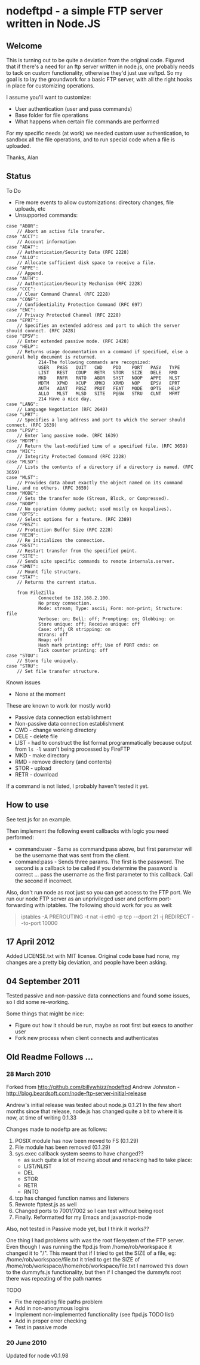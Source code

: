 nodeftpd - a simple FTP server written in Node.JS
====

Welcome
----

This is turning out to be quite a deviation from the original code. Figured that if there's a need for an ftp server written in node.js, one probably needs to tack on custom functionality, otherwise they'd just use vsftpd. So my goal is to lay the groundwork for a basic FTP server, with all the right hooks in place for customizing operations.

I assume you'll want to customize:

* User authentication (user and pass commands)
* Base folder for file operations
* What happens when certain file commands are performed

For my specific needs (at work) we needed custom user authentication, to sandbox all the file operations, and to run special code when a file is uploaded.

Thanks, Alan

Status
----

To Do

* Fire more events to allow customizations: directory changes, file uploads, etc
* Unsupported commands:


```
case "ABOR":
    // Abort an active file transfer.
case "ACCT":
    // Account information
case "ADAT":
    // Authentication/Security Data (RFC 2228)
case "ALLO":
    // Allocate sufficient disk space to receive a file.
case "APPE":
    // Append.
case "AUTH":
    // Authentication/Security Mechanism (RFC 2228)
case "CCC":
    // Clear Command Channel (RFC 2228)
case "CONF":
    // Confidentiality Protection Command (RFC 697)
case "ENC":
    // Privacy Protected Channel (RFC 2228)
case "EPRT":
    // Specifies an extended address and port to which the server should connect. (RFC 2428)
case "EPSV":
    // Enter extended passive mode. (RFC 2428)
case "HELP":
    // Returns usage documentation on a command if specified, else a general help document is returned.
            214-The following commands are recognized:
            USER   PASS   QUIT   CWD    PDD    PORT   PASV   TYPE
            LIST   REST   CDUP   RETR   STOR   SIZE   DELE   RMD
            MKD    RNFR   RNTO   ABOR   SYST   NOOP   APPE   NLST
            MDTM   XPWD   XCUP   XMKD   XRMD   NOP    EPSV   EPRT
            AUTH   ADAT   PBSZ   PROT   FEAT   MODE   OPTS   HELP
            ALLO   MLST   MLSD   SITE   P@SW   STRU   CLNT   MFMT
            214 Have a nice day.
case "LANG":
    // Language Negotiation (RFC 2640)
case "LPRT":
    // Specifies a long address and port to which the server should connect. (RFC 1639)
case "LPSV":
    // Enter long passive mode. (RFC 1639)
case "MDTM":
    // Return the last-modified time of a specified file. (RFC 3659)
case "MIC":
    // Integrity Protected Command (RFC 2228)
case "MLSD":
    // Lists the contents of a directory if a directory is named. (RFC 3659)
case "MLST":
    // Provides data about exactly the object named on its command line, and no others. (RFC 3659)
case "MODE":
    // Sets the transfer mode (Stream, Block, or Compressed).
case "NOOP":
    // No operation (dummy packet; used mostly on keepalives).
case "OPTS":
    // Select options for a feature. (RFC 2389)
case "PBSZ":
    // Protection Buffer Size (RFC 2228)
case "REIN":
    // Re initializes the connection.
case "REST":
    // Restart transfer from the specified point.
case "SITE":
    // Sends site specific commands to remote internals.server.
case "SMNT":
    // Mount file structure.
case "STAT":
    // Returns the current status.

    from FileZilla
            Connected to 192.168.2.100.
            No proxy connection.
            Mode: stream; Type: ascii; Form: non-print; Structure: file
            Verbose: on; Bell: off; Prompting: on; Globbing: on
            Store unique: off; Receive unique: off
            Case: off; CR stripping: on
            Ntrans: off
            Nmap: off
            Hash mark printing: off; Use of PORT cmds: on
            Tick counter printing: off
case "STOU":
    // Store file uniquely.
case "STRU":
    // Set file transfer structure.
```


Known issues

* None at the moment

These are known to work (or mostly work)

* Passive data connection establishment
* Non-passive data connection establishment
* CWD - change working directory
* DELE - delete file
* LIST - had to construct the list format programmatically because output from `ls -l` wasn't being processed by FireFTP
* MKD - make directory
* RMD - remove directory (and contents)
* STOR - upload
* RETR - download

If a command is not listed, I probably haven't tested it yet.

How to use
----

See test.js for an example.

Then implement the following event callbacks with logic you need performed:

* command:user - Same as command:pass above, but first parameter will be the username that was sent from the client.
* command:pass - Sends three params. The first is the password. The second is a callback to be called if you determine the password is correct ... pass the username as the first parameter to this callback. Call the second if incorrect.

Also, don't run node as root just so you can get access to the FTP port. We run our node FTP server as an unprivileged user and perform port-forwarding with iptables. The following should work for you as well:

> iptables -A PREROUTING -t nat -i eth0 -p tcp --dport 21 -j REDIRECT --to-port 10000

17 April 2012
----

Added LICENSE.txt with MIT license. Original code base had none, my changes are a pretty big deviation, and people have been asking.

04 September 2011
----

Tested passive and non-passive data connections and found some issues, so I did some re-working.

Some things that might be nice:

* Figure out how it should be run, maybe as root first but execs to another user
* Fork new process when client connects and authenticates

Old Readme Follows ...
----

### 28 March 2010

Forked from http://github.com/billywhizz/nodeftpd
Andrew Johnston - http://blog.beardsoft.com/node-ftp-server-initial-release

Andrew's initial release was tested about node.js 0.1.21
In the few short months since that release, node.js has changed quite a bit
to where it is now, at time of writing 0.1.33

Changes made to nodeftp are as follows:

1. POSIX module has now been moved to FS (0.1.29)
2. File module has been removed (0.1.29)
3. sys.exec callback system seems to have changed??
   - as such quite a lot of moving about and rehacking had to take place:
   - LIST/NLIST
   - DEL
   - STOR
   - RETR
   - RNTO
4. tcp has changed function names and listeners
5. Rewrote ftptest.js as well
7. Changed ports to 7001/7002 so I can test without being root
8. Finally. Reformatted for my Emacs and javascript-mode

Also, not tested in Passive mode yet, but I think it works??

One thing I had problems with was the root filesystem of the FTP server.
Even though I was running the ftpd.js from /home/rob/workspace it changed
it to "/". This meant that if I tried to get the SIZE of a file, eg:
/home/rob/workspace/file.txt
it tried to get the SIZE of
/home/rob/workspace//home/rob/workspace/file.txt
I narrowed this down to the dummyfs.js functionality, but then
if I changed the dummyfs root there was repeating of the path names

TODO
- Fix the repeating file paths problem
- Add in non-anonymous logins
- Implement non-implemented functionality (see ftpd.js TODO list)
- Add in proper error checking
- Test in passive mode

### 20 June 2010

Updated for node v0.1.98
